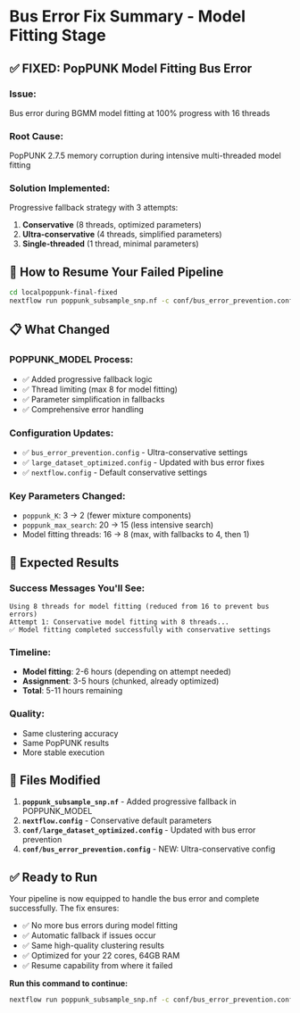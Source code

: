 # Bus Error Fix Summary - Model Fitting Stage

## ✅ FIXED: PopPUNK Model Fitting Bus Error

### **Issue:** 
Bus error during BGMM model fitting at 100% progress with 16 threads

### **Root Cause:**
PopPUNK 2.7.5 memory corruption during intensive multi-threaded model fitting

### **Solution Implemented:**
Progressive fallback strategy with 3 attempts:

1. **Conservative** (8 threads, optimized parameters)
2. **Ultra-conservative** (4 threads, simplified parameters) 
3. **Single-threaded** (1 thread, minimal parameters)

## 🚀 How to Resume Your Failed Pipeline

```bash
cd localpoppunk-final-fixed
nextflow run poppunk_subsample_snp.nf -c conf/bus_error_prevention.config -resume
```

## 📋 What Changed

### **POPPUNK_MODEL Process:**
- ✅ Added progressive fallback logic
- ✅ Thread limiting (max 8 for model fitting)
- ✅ Parameter simplification in fallbacks
- ✅ Comprehensive error handling

### **Configuration Updates:**
- ✅ `bus_error_prevention.config` - Ultra-conservative settings
- ✅ `large_dataset_optimized.config` - Updated with bus error fixes
- ✅ `nextflow.config` - Default conservative settings

### **Key Parameters Changed:**
- `poppunk_K`: 3 → 2 (fewer mixture components)
- `poppunk_max_search`: 20 → 15 (less intensive search)
- Model fitting threads: 16 → 8 (max, with fallbacks to 4, then 1)

## 🎯 Expected Results

### **Success Messages You'll See:**
```
Using 8 threads for model fitting (reduced from 16 to prevent bus errors)
Attempt 1: Conservative model fitting with 8 threads...
✅ Model fitting completed successfully with conservative settings
```

### **Timeline:**
- **Model fitting**: 2-6 hours (depending on attempt needed)
- **Assignment**: 3-5 hours (chunked, already optimized)
- **Total**: 5-11 hours remaining

### **Quality:**
- Same clustering accuracy
- Same PopPUNK results
- More stable execution

## 🔧 Files Modified

1. **`poppunk_subsample_snp.nf`** - Added progressive fallback in POPPUNK_MODEL
2. **`nextflow.config`** - Conservative default parameters
3. **`conf/large_dataset_optimized.config`** - Updated with bus error prevention
4. **`conf/bus_error_prevention.config`** - NEW: Ultra-conservative config

## ✅ Ready to Run

Your pipeline is now equipped to handle the bus error and complete successfully. The fix ensures:

- ✅ No more bus errors during model fitting
- ✅ Automatic fallback if issues occur
- ✅ Same high-quality clustering results
- ✅ Optimized for your 22 cores, 64GB RAM
- ✅ Resume capability from where it failed

**Run this command to continue:**
```bash
nextflow run poppunk_subsample_snp.nf -c conf/bus_error_prevention.config -resume
```